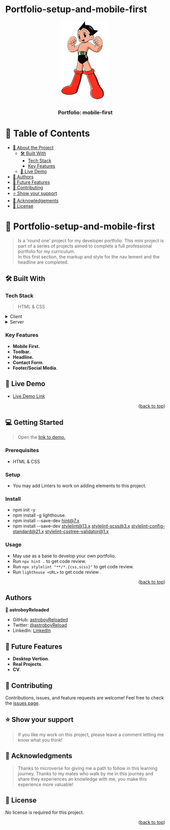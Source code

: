 # Portfolio-setup-and-mobile-first

<a name="readme-top"></a>

<div align="center">
  <img src="images/icons/Astroboy-removebg.png" alt="logo" width="150"  height="auto" />
  <br/>
  <h3><b>Portfolio: mobile-first</b></h3>
</div>

<!-- TABLE OF CONTENTS -->

# 📗 Table of Contents

- [📖 About the Project](#about-project)
  - [🛠 Built With](#built-with)
    - [Tech Stack](#tech-stack)
    - [Key Features](#key-features)
  - [🚀 Live Demo](#live-demo)
- [👥 Authors](#authors)
- [🔭 Future Features](#future-features)
- [🤝 Contributing](#contributing)
- [⭐️ Show your support](#support)
- [🙏 Acknowledgements](#acknowledgements)
- [📝 License](#license)

<!-- PROJECT DESCRIPTION -->

# 📖 Portfolio-setup-and-mobile-first <a name="about-project"></a>

> Is a 'round one' project for my developer portfolio. This mini project is part of a series of projects aimed to complete a full professional portfolio for my curriculum.<br>
> In this first section, the markup and style for the nav lement and the headline are completed.

## 🛠 Built With <a name="built-with"></a>

### Tech Stack <a name="tech-stack"></a>

> HTML & CSS

<details>
  <summary>Client</summary>
  <ul>
    <li><a href="https://https://html5.org//">HTML 5</a></li>
    <li><a href="https://www.w3.org/Style/CSS/Overview.en.html">CSS 3</a></li>
  </ul>
</details>
<details>
  <summary>Server</summary>
  <ul>
    <li><a href="https://docs.github.com/es/pages/getting-started-with-github-pages/configuring-a-publishing-source-for-your-github-pages-site">GitHub Pages</a></li>
  </ul>
</details>

<!-- Features -->

### Key Features <a name="key-features"></a>

- **Mobile First.**
- **Toolbar.**
- **Headline.**
- **Contact Form**.
- **Footer/Social Media**.

<!-- LIVE DEMO -->

## 🚀 Live Demo <a name="live-demo"></a>

- [Live Demo Link](https://astroboyreloaded.github.io/)
<p align="right">(<a href="#readme-top">back to top</a>)</p>

<!-- GETTING STARTED -->

## 💻 Getting Started <a name="getting-started"></a>

> Open the [link to demo.](https://portfolio-setup-and-mobile-first.netlify.app/)

### Prerequisites

- HTML & CSS

### Setup

- You may add Linters to work on adding elements to this project.

### Install

- npm init -y
- npm install -g lighthouse.
- npm install --save-dev hint@7.x
- npm install --save-dev stylelint@13.x stylelint-scss@3.x stylelint-config-standard@21.x stylelint-csstree-validator@1.x

### Usage

- May use as a base to develop your own portfolio.
- Run `npx hint .` to get code review.
- Run `npx stylelint "**/*.{css,scss}"` to get code review.
- Run `lighthouse <URL>` to get code review .
<p align="right">(<a href="#readme-top">back to top</a>)</p>

<!-- AUTHORS -->

## Authors <a name="authors"></a>

👤 **astroboyReloaded**

- GitHub: [astroboyReloaded](https://github.com/astroboyReloaded)
- Twitter: [@astroboyReload](https://twitter.com/astroboyReload)
- LinkedIn: [LinkedIn](https://www.linkedin.com/in/astroboyreloaded/)

<!-- FUTURE FEATURES -->

## 🔭 Future Features <a name="future-features"></a>

- **Desktop Vertion**.
- **Real Projects**.
- **CV**.

<!-- CONTRIBUTING -->

## 🤝 Contributing <a name="contributing"></a>

Contributions, issues, and feature requests are welcome!
Feel free to check the [issues page](../../issues/).

<!-- SUPPORT -->

## ⭐️ Show your support <a name="support"></a>

> If you like my work on this project, please leave a comment letting me know what you think!

<!-- ACKNOWLEDGEMENTS -->

## 🙏 Acknowledgments <a name="acknowledgements"></a>

> Thanks to microverse for giving me a path to follow in this learning journey.
> Thanks to my mates who walk by me in this journey and share they experiences an knowledge with me, you make this experience more valuable!

<!-- LICENSE -->

## 📝 License <a name="license"></a>

No license is required for this project.

<p align="right">(<a href="#readme-top">back to top</a>)</p>

